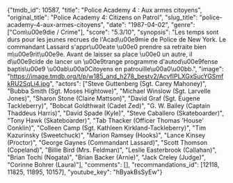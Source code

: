 {"tmdb_id": 10587, "title": "Police Academy 4 : Aux armes citoyens", "original_title": "Police Academy 4: Citizens on Patrol", "slug_title": "police-academy-4-aux-armes-citoyens", "date": "1987-04-02", "genre": ["Com\u00e9die / Crime"], "score": "5.3/10", "synopsis": "Les temps sont durs pour les jeunes recrues de l'Acad\u00e9mie de Police de New York. Le commandant Lassard s'appr\u00eate \u00e0 prendre sa retraite bien m\u00e9rit\u00e9e. Avant de laisser sa place \u00e0 un autre, il d\u00e9cide de lancer un \u00e9trange programme d'autod\u00e9fense baptis\u00e9 \u00ab\u00a0Citoyens en patrouille\u00a0\u00bb.", "image": "https://image.tmdb.org/t/p/w185_and_h278_bestv2/AcvfIPLXGxSucYGSmfkRU2SqLi4.jpg", "actors": ["Steve Guttenberg (Sgt. Carey Mahoney)", "Bubba Smith (Sgt. Moses Hightowe)", "Michael Winslow (Sgt. Larvelle Jones)", "Sharon Stone (Claire Mattson)", "David Graf (Sgt. Eugene Tackleberry)", "Bobcat Goldthwait (Cadet Zed)", "G. W. Bailey (Captain Thaddeus Harris)", "David Spade (Kyle)", "Steve Caballero (Skateboarder)", "Tony Hawk (Skateboarder)", "Tab Thacker (Officer Thomas 'House' Conklin)", "Colleen Camp (Sgt. Kathleen Kirkland-Tackleberry)", "Tim Kazurinsky (Sweetchuck)", "Marion Ramsey (Hooks)", "Lance Kinsey (Proctor)", "George Gaynes (Commandant Lassard)", "Scott Thomson (Copeland)", "Billie Bird (Mrs. Feldman)", "Leslie Easterbrook (Callahan)", "Brian Tochi (Nogata)", "Brian Backer (Arnie)", "Jack Creley (Judge)", "Corinne Bohrer (Laura)"], "comments": [], "recommandations_id": [12118, 11825, 11895, 10157], "youtube_key": "hByakBsSyEw"}